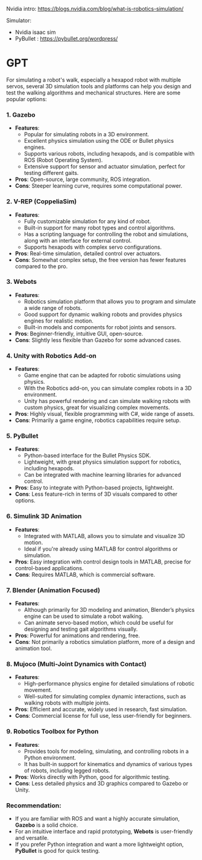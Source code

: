 
Nvidia intro: https://blogs.nvidia.com/blog/what-is-robotics-simulation/


Simulator:
- Nvidia isaac sim
- PyBullet : https://pybullet.org/wordpress/




# GPT

For simulating a robot's walk, especially a hexapod robot with multiple servos, several 3D simulation tools and platforms can help you design and test the walking algorithms and mechanical structures. Here are some popular options:

### 1. **Gazebo**

- **Features**:
    - Popular for simulating robots in a 3D environment.
    - Excellent physics simulation using the ODE or Bullet physics engines.
    - Supports various robots, including hexapods, and is compatible with ROS (Robot Operating System).
    - Extensive support for sensor and actuator simulation, perfect for testing different gaits.
- **Pros**: Open-source, large community, ROS integration.
- **Cons**: Steeper learning curve, requires some computational power.

### 2. **V-REP (CoppeliaSim)**

- **Features**:
    - Fully customizable simulation for any kind of robot.
    - Built-in support for many robot types and control algorithms.
    - Has a scripting language for controlling the robot and simulations, along with an interface for external control.
    - Supports hexapods with complex servo configurations.
- **Pros**: Real-time simulation, detailed control over actuators.
- **Cons**: Somewhat complex setup, the free version has fewer features compared to the pro.

### 3. **Webots**

- **Features**:
    - Robotics simulation platform that allows you to program and simulate a wide range of robots.
    - Good support for dynamic walking robots and provides physics engines for realistic motion.
    - Built-in models and components for robot joints and sensors.
- **Pros**: Beginner-friendly, intuitive GUI, open-source.
- **Cons**: Slightly less flexible than Gazebo for some advanced cases.

### 4. **Unity with Robotics Add-on**

- **Features**:
    - Game engine that can be adapted for robotic simulations using physics.
    - With the Robotics add-on, you can simulate complex robots in a 3D environment.
    - Unity has powerful rendering and can simulate walking robots with custom physics, great for visualizing complex movements.
- **Pros**: Highly visual, flexible programming with C#, wide range of assets.
- **Cons**: Primarily a game engine, robotics capabilities require setup.

### 5. **PyBullet**

- **Features**:
    - Python-based interface for the Bullet Physics SDK.
    - Lightweight, with great physics simulation support for robotics, including hexapods.
    - Can be integrated with machine learning libraries for advanced control.
- **Pros**: Easy to integrate with Python-based projects, lightweight.
- **Cons**: Less feature-rich in terms of 3D visuals compared to other options.

### 6. **Simulink 3D Animation**

- **Features**:
    - Integrated with MATLAB, allows you to simulate and visualize 3D motion.
    - Ideal if you're already using MATLAB for control algorithms or simulation.
- **Pros**: Easy integration with control design tools in MATLAB, precise for control-based applications.
- **Cons**: Requires MATLAB, which is commercial software.

### 7. **Blender (Animation Focused)**

- **Features**:
    - Although primarily for 3D modeling and animation, Blender’s physics engine can be used to simulate a robot walking.
    - Can animate servo-based motion, which could be useful for designing and testing gait algorithms visually.
- **Pros**: Powerful for animations and rendering, free.
- **Cons**: Not primarily a robotics simulation platform, more of a design and animation tool.

### 8. **Mujoco (Multi-Joint Dynamics with Contact)**

- **Features**:
    - High-performance physics engine for detailed simulations of robotic movement.
    - Well-suited for simulating complex dynamic interactions, such as walking robots with multiple joints.
- **Pros**: Efficient and accurate, widely used in research, fast simulation.
- **Cons**: Commercial license for full use, less user-friendly for beginners.

### 9. **Robotics Toolbox for Python**

- **Features**:
    - Provides tools for modeling, simulating, and controlling robots in a Python environment.
    - It has built-in support for kinematics and dynamics of various types of robots, including legged robots.
- **Pros**: Works directly with Python, good for algorithmic testing.
- **Cons**: Less detailed physics and 3D graphics compared to Gazebo or Unity.

### Recommendation:

- If you are familiar with ROS and want a highly accurate simulation, **Gazebo** is a solid choice.
- For an intuitive interface and rapid prototyping, **Webots** is user-friendly and versatile.
- If you prefer Python integration and want a more lightweight option, **PyBullet** is good for quick testing.